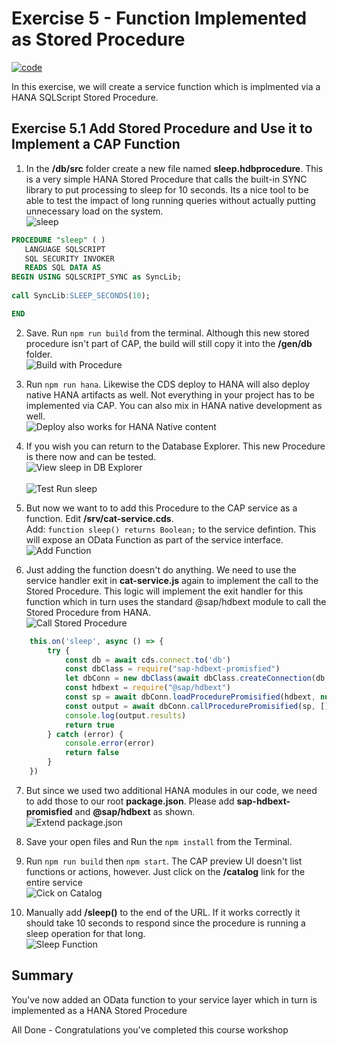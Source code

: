 # Exercise 5 - Function Implemented as Stored Procedure

[![code](https://flat.badgen.net/badge/code/available/green?icon=github)](./code/)

In this exercise, we will create a service function which is implmented via a HANA SQLScript Stored Procedure.

## Exercise 5.1 Add Stored Procedure and Use it to Implement a CAP Function

1. In the **/db/src** folder create a new file named **sleep.hdbprocedure**. This is a very simple HANA Stored Procedure that calls the built-in SYNC library to put processing to sleep for 10 seconds. Its a nice tool to be able to test the impact of long running queries without actually putting unnecessary load on the system. </br>![sleep](images/sleep_procedure.png)

```SQL
PROCEDURE "sleep" ( )
   LANGUAGE SQLSCRIPT
   SQL SECURITY INVOKER
   READS SQL DATA AS
BEGIN USING SQLSCRIPT_SYNC as SyncLib;
 
call SyncLib:SLEEP_SECONDS(10);

END
```

2. Save. Run ```npm run build``` from the terminal. Although this new stored procedure isn't part of CAP, the build will still copy it into the **/gen/db** folder. </br>![Build with Procedure](images/build_contains_procedure.png)

3. Run ```npm run hana```.  Likewise the CDS deploy to HANA will also deploy native HANA artifacts as well. Not everything in your project has to be implemented via CAP. You can also mix in HANA native development as well.</br>![Deploy also works for HANA Native content](images/deploy_creates_procedure.png)

4. If you wish you can return to the Database Explorer. This new Procedure is there now and can be tested. <br>![View sleep in DB Explorer](images/test_sleep1.png)</br></br>![Test Run sleep](images/test_sleep2.png)

5. But now we want to to add this Procedure to the CAP service as a function.  Edit **/srv/cat-service.cds**. </br>Add: ```function sleep() returns Boolean;``` to the service defintion. This will expose an OData Function as part of the service interface. </br>![Add Function](images/add_function.png)

6. Just adding the function doesn't do anything.  We need to use the service handler exit in **cat-service.js** again to implement the call to the Stored Procedure.  This logic will implement the exit handler for this function which in turn uses the standard @sap/hdbext module to call the Stored Procedure from HANA. </br>![Call Stored Procedure](images/call_stored_procedure.png)

```JavaScript
    this.on('sleep', async () => {
        try {
            const db = await cds.connect.to('db')
            const dbClass = require("sap-hdbext-promisfied")
            let dbConn = new dbClass(await dbClass.createConnection(db.options.credentials))
            const hdbext = require("@sap/hdbext")
            const sp = await dbConn.loadProcedurePromisified(hdbext, null, 'sleep')
            const output = await dbConn.callProcedurePromisified(sp, [])
            console.log(output.results)
            return true
        } catch (error) {
            console.error(error)
            return false
        }
    })
```

7. But since we used two additional HANA modules in our code, we need to add those to our root **package.json**. Please add **sap-hdbext-promisfied** and **@sap/hdbext** as shown.</br>![Extend package.json](images/extend_package_json.png)

8. Save your open files and Run the ```npm install``` from the Terminal.

9. Run ```npm run build``` then ```npm start```.  The CAP preview UI doesn't list functions or actions, however. Just click on the **/catalog** link for the entire service </br>![Cick on Catalog](images/click_on_catalog.png)

10. Manually add **/sleep()** to the end of the URL. If it works correctly it should take 10 seconds to respond since the procedure is running a sleep operation for that long. </br>![Sleep Function](images/sleep_true.png)

## Summary

You've now added an OData function to your service layer which in turn is implemented as a HANA Stored Procedure

All Done - Congratulations you've completed this course workshop

